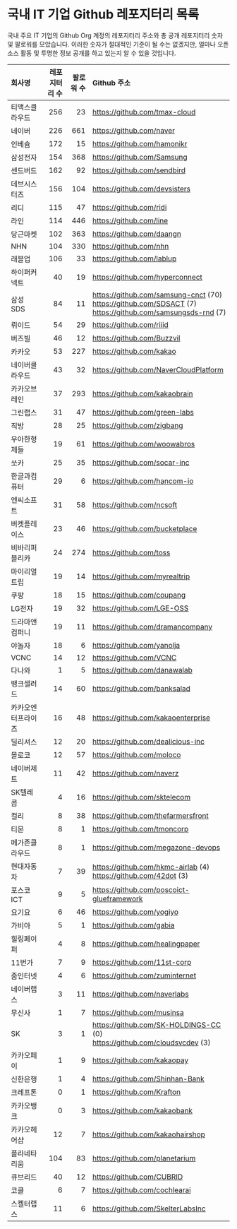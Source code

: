 # 국내 IT 기업 Github 레포지터리 목록
국내 주요 IT 기업의 Github Org 계정의 레포지터리 주소와 총 공개 레포지터리 숫자 및 팔로워를 모았습니다. 이러한 숫자가 절대적인 기준이 될 수는 없겠지만, 얼마나 오픈 소스 활동 및 투명한 정보 공개를 하고 있는지 알 수 있을 것입니다.

<!-- MARKDOWN_TABLE(GITHUB): START -->

| **회사명** | **레포지터리 수** | **팔로워 수** | **Github 주소** |
|:---|---:|---:|:---|
| 티맥스클라우드 | 256 | 23 | https://github.com/tmax-cloud |
| 네이버 | 226 | 661 | https://github.com/naver |
| 인베슘 | 172 | 15 | https://github.com/hamonikr |
| 삼성전자 | 154 | 368 | https://github.com/Samsung |
| 센드버드 | 162 | 92 | https://github.com/sendbird |
| 데브시스터즈 | 156 | 104 | https://github.com/devsisters |
| 리디 | 115 | 47 | https://github.com/ridi |
| 라인 | 114 | 446 | https://github.com/line |
| 당근마켓 | 102 | 363 | https://github.com/daangn |
| NHN | 104 | 330 | https://github.com/nhn |
| 래블업 | 106 | 33 | https://github.com/lablup |
| 하이퍼커넥트 | 40 | 19 | https://github.com/hyperconnect |
| 삼성SDS | 84 | 11 | https://github.com/samsung-cnct (70)<br />https://github.com/SDSACT (7)<br />https://github.com/samsungsds-rnd (7) |
| 뤼이드 | 54 | 29 | https://github.com/riiid |
| 버즈빌 | 46 | 12 | https://github.com/Buzzvil |
| 카카오 | 53 | 227 | https://github.com/kakao |
| 네이버클라우드 | 43 | 32 | https://github.com/NaverCloudPlatform |
| 카카오브레인 | 37 | 293 | https://github.com/kakaobrain |
| 그린랩스 | 31 | 47 | https://github.com/green-labs |
| 직방 | 28 | 25 | https://github.com/zigbang |
| 우아한형제들 | 19 | 61 | https://github.com/woowabros |
| 쏘카 | 25 | 35 | https://github.com/socar-inc |
| 한글과컴퓨터 | 29 | 6 | https://github.com/hancom-io |
| 엔씨소프트 | 31 | 58 | https://github.com/ncsoft |
| 버켓플레이스 | 23 | 46 | https://github.com/bucketplace |
| 비바리퍼블리카 | 24 | 274 | https://github.com/toss |
| 마이리얼트립 | 19 | 14 | https://github.com/myrealtrip |
| 쿠팡 | 18 | 15 | https://github.com/coupang |
| LG전자 | 19 | 32 | https://github.com/LGE-OSS |
| 드라마앤컴퍼니 | 19 | 11 | https://github.com/dramancompany |
| 야놀자 | 18 | 6 | https://github.com/yanolja |
| VCNC | 14 | 12 | https://github.com/VCNC |
| 다나와 | 1 | 5 | https://github.com/danawalab |
| 뱅크샐러드 | 14 | 60 | https://github.com/banksalad |
| 카카오엔터프라이즈 | 16 | 48 | https://github.com/kakaoenterprise |
| 딜리셔스 | 12 | 20 | https://github.com/dealicious-inc |
| 몰로코 | 12 | 57 | https://github.com/moloco |
| 네이버제트 | 11 | 42 | https://github.com/naverz |
| SK텔레콤 | 4 | 16 | https://github.com/sktelecom |
| 컬리 | 8 | 38 | https://github.com/thefarmersfront |
| 티몬 | 8 | 1 | https://github.com/tmoncorp |
| 메가존클라우드 | 8 | 1 | https://github.com/megazone-devops |
| 현대자동차 | 7 | 39 | https://github.com/hkmc-airlab (4)<br />https://github.com/42dot (3) |
| 포스코ICT | 9 | 5 | https://github.com/poscoict-glueframework |
| 요기요 | 6 | 46 | https://github.com/yogiyo |
| 가비아 | 5 | 1 | https://github.com/gabia |
| 힐링페이퍼 | 4 | 8 | https://github.com/healingpaper |
| 11번가 | 7 | 9 | https://github.com/11st-corp |
| 줌인터넷 | 4 | 6 | https://github.com/zuminternet |
| 네이버랩스 | 3 | 11 | https://github.com/naverlabs |
| 무신사 | 1 | 7 | https://github.com/musinsa |
| SK | 3 | 1 | https://github.com/SK-HOLDINGS-CC (0)<br />https://github.com/cloudsvcdev (3) |
| 카카오페이 | 1 | 9 | https://github.com/kakaopay |
| 신한은행 | 1 | 4 | https://github.com/Shinhan-Bank |
| 크레프톤 | 0 | 1 | https://github.com/Krafton |
| 카카오뱅크 | 0 | 3 | https://github.com/kakaobank |
| 카카오헤어샵 | 12 | 7 | https://github.com/kakaohairshop |
| 플라네타리움 | 104 | 83 | https://github.com/planetarium |
| 큐브리드 | 40 | 12 | https://github.com/CUBRID |
| 코클 | 6 | 7 | https://github.com/cochlearai |
| 스켈터랩스 | 11 | 6 | https://github.com/SkelterLabsInc |

<!-- MARKDOWN_TABLE(GITHUB): END -->
